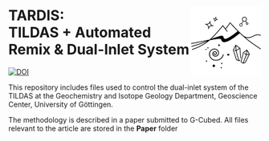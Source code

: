 # TARDIS: <img src="images/GZG_logo_white.png" align="right" width="140"/> <br/> TILDAS + Automated Remix & Dual-Inlet System

[![DOI](https://zenodo.org/badge/DOI/10.5281/zenodo.3784963.svg)](https://doi.org/10.5281/zenodo.3784963)

This repository includes files used to control the dual-inlet system of the TILDAS at the Geochemistry and Isotope Geology Department, Geoscience Center, University of Göttingen.

The methodology is described in a paper submitted to G-Cubed. All files relevant to the article are stored in the **Paper** folder